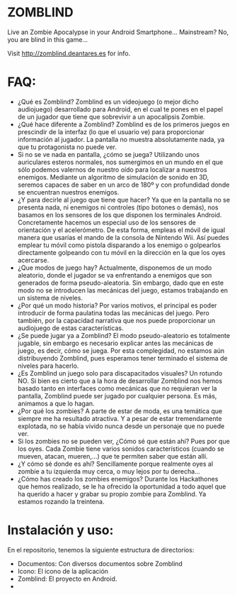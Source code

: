ZOMBLIND
========

Live an Zombie Apocalypse in your Android Smartphone... Mainstream? No, you are blind in this game...

Visit http://zomblind.deantares.es for info.

FAQ:
===
* ¿Qué es Zomblind?
Zomblind es un videojuego (o mejor dicho audiojuego) desarrollado para Android, en el cual te pones en el papel de un jugador que tiene que sobrevivir a un apocalipsis Zombie.
* ¿Qué hace diferente a Zomblind?
Zomblind es de los primeros juegos en prescindir de la interfaz (lo que el usuario ve) para proporcionar información al jugador. La pantalla no muestra absolutamente nada, ya que tu protagonista no puede ver.
* Si no se ve nada en pantalla, ¿cómo se juega?
Utilizando unos auriculares esteros normales, nos sumergimos en un mundo en el que sólo podemos valernos de nuestro oído para localizar a nuestros enemigos. Mediante un algoritmo de simulación de sonido en 3D, seremos capaces de saber en un arco de 180º y con profundidad donde se encuentran nuestros enemigos.
* ¿Y para decirle al juego que tiene que hacer?
Ya que en la pantalla no se presenta nada, ni enemigos ni controles (tipo botones o demás), nos basamos en los sensores de los que disponen los terminales Android. Concretamente hacemos un especial uso de los sensores de orientación y el acelerómetro. De esta forma, empleas el móvil de igual manera que usarías el mando de la consola de Nintendo Wii. Así puedes emplear tu móvil como pistola disparando a los enemigo o golpearlos directamente golpeando con tu móvil en la dirección en la que los oyes acercarse.
* ¿Que modos de juego hay?
Actualmente, disponemos de un modo aleatorio, donde el jugador se va enfrentando a enemigos que son generados de forma pseudo-aleatoria. Sin embargo, dado que en este modo no se introducen las mecánicas del juego, estamos trabajando en un sistema de niveles.
* ¿Por qué un modo historia?
Por varios motivos, el principal es poder introducir de forma paulatina todas las mecánicas del juego. Pero también, por la capacidad narrativa que nos puede proporcionar un audiojuego de estas características.
* ¿Se puede jugar ya a Zomblind?
El modo pseudo-aleatorio es totalmente jugable, sin embargo es necesario explicar antes las mecánicas de juego, es decir, cómo se juega. Por esta complegidad, no estamos aún distribuyendo Zomblind, pues esperamos tener terminado el sistema de niveles para hacerlo.
* ¿Es Zomblind un juego solo para discapacitados visuales?
Un rotundo NO. Si bien es cierto que a la hora de desarrollar Zomblind nos hemos basado tanto en interfaces como mecánicas que no requieran ver la pantalla, Zomblind puede ser jugado por cualquier persona. Es más, animamos a que lo hagan.
* ¿Por qué los zombies?
A parte de estar de moda, es una temática que siempre me ha resultado atractiva. Y a pesar de estar tremendamente explotada, no se había vivido nunca desde un personaje que no puede ver.
* Si los zombies no se pueden ver, ¿Cómo sé que están ahí?
Pues por que los oyes. Cada Zombie tiene varios sonidos característicos (cuando se mueven, atacan, mueren,...) que te permiten saber que están allí.
* ¿Y cómo sé donde es ahí?
Sencillamente porque realmente oyes al zombie a tu izquierda muy cerca, o muy lejos por tu derecha...
* ¿Cómo has creado los zombies enemigos?
Durante los Hackathones que hemos realizado, se le ha ofrecido la oportunidad a todo aquel que ha querido a hacer y grabar su propio zombie para Zomblind. Ya estamos rozando la treintena.


Instalación y uso:
==================
En el repositorio, tenemos la siguiente estructura de directorios:
* Documentos: Con diversos documentos sobre Zomblind
* Icono: El icono de la aplicación
* Zomblind: El proyecto en Android.
*
